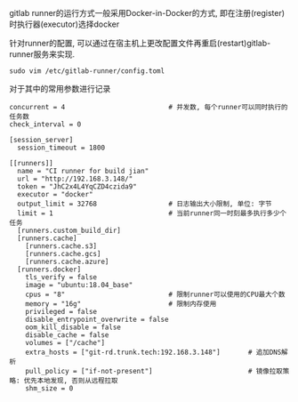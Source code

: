 gitlab runner的运行方式一般采用Docker-in-Docker的方式, 即在注册(register)时执行器(executor)选择docker

针对runner的配置, 可以通过在宿主机上更改配置文件再重启(restart)gitlab-runner服务来实现.

`sudo vim /etc/gitlab-runner/config.toml`

对于其中的常用参数进行记录

```
concurrent = 4                          # 并发数, 每个runner可以同时执行的任务数
check_interval = 0

[session_server]
  session_timeout = 1800

[[runners]]
  name = "CI runner for build jian"
  url = "http://192.168.3.148/"
  token = "JhC2x4L4YqCZD4czida9"
  executor = "docker"
  output_limit = 32768                  # 日志输出大小限制, 单位: 字节
  limit = 1                             # 当前runner同一时刻最多执行多少个任务
  [runners.custom_build_dir]
  [runners.cache]
    [runners.cache.s3]
    [runners.cache.gcs]
    [runners.cache.azure]
  [runners.docker]
    tls_verify = false
    image = "ubuntu:18.04_base"
    cpus = "8"                          # 限制runner可以使用的CPU最大个数
    memory = "16g"                      # 限制内存使用
    privileged = false
    disable_entrypoint_overwrite = false
    oom_kill_disable = false
    disable_cache = false
    volumes = ["/cache"]
    extra_hosts = ["git-rd.trunk.tech:192.168.3.148"]       # 追加DNS解析
    pull_policy = ["if-not-present"]                        # 镜像拉取策略: 优先本地发现, 否则从远程拉取
    shm_size = 0
```
